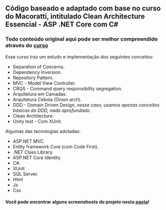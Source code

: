 ## Código baseado e adaptado com base no curso do Macoratti, intitulado Clean Architecture Essencial - ASP .NET Core com C#

### Todo conteúdo original aqui pode ser melhor compreendido através do [curso](https://www.udemy.com/course/clean-architecture-essencial-asp-net-core-com-c/learn/lecture/26072834#questions/18030726/)

Esse curso traz um estudo e implementação dos seguintes conceitos:
* Separation of Concerns.
* Dependency Inversion.
* Repository Pattern.
* MVC - Model View Controller.
* CRQS - Command query responsibility segregation.
* Arquitetura em Camadas.
* Arquitetura Cebola (Onion arch).
* DDD - Domain Driven Design, _nesse caso, usamos apenas conceitos básicos do DDD, nada aprofundado_.
* Clean Architecture.
* Unity test - Com XUnit.

Algumas das tecnologias adotadas:
* ASP.NET MVC.
* Entity framework Core (com Code First).
* .NET Class Library.
* ASP.NET Core Identity
* C#.
* XUnit
* SQL Server.
* Html
* Js
* Css

#### Você pode encontrar alguns screenshoots do projeto nesta [pasta](/CleanArchMvc.Screenshoots)!
